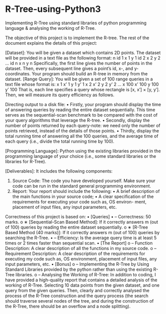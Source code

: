# R-Tree-using-Python3
Implementing R-Tree using standard libraries of python programming language &amp; analysing the working of R-Tree.


The objective of this project is to implement the R-tree. The rest of the document explains the details of this project: 

[Dataset]: You will be given a dataset which contains 2D points. The dataset will be provided 
in a text file as the following format: 
n
id 1 x 1 y 1 id 2 x 2 y 2 ...
id n x n y n 
Specifically, the first line gives the number of points in the dataset. Then, every subsequent line gives a point’s id, x-, and y-coordinates. Your program should build an R-tree in memory from the dataset. 
[Range Query]: You will be given a set of 100 range queries in a text file whose format is: 
x 1 x’ 1 y 1 y’ 1
x 2 x’ 2 y 2 y’ 2
...
x 100 x’ 100 y 100 y’ 100 
That is, each line specifies a query whose rectangle is [x, x′] × [y, y′]. Then, we will measure its query efficiency as follows. 

Directing output to a disk file: 
• Firstly, your program should display the time of answering queries by reading the entire dataset sequentially. This time serves as the sequential-scan benchmark to be compared with the cost of your query algorithms that leverage the R-tree. 
• Secondly, display the number of points returned by each query-note: we need only the number of points retrieved, instead of the details of those points. 
• Thirdly, display the total running time of answering all the 100 queries, and the average time of each query (i.e., divide the total running time by 100). 

[Programming Language]: Python using the existing libraries provided in the programming language of your choice (i.e., some standard libraries or the libraries for R-Tree). 

[Deliverables]: It includes the following components: 
1.	Source Code: The code you have developed yourself. Make sure your code can be run in 
the standard general programming environment. 
2.	Report: Your report should include the following: 
•	A brief description of the main functions in your source code; 
•	A clear specification of the requirements for executing your code such as, OS environ- 
ment, placement of input files, any input parameters, etc. 


Correctness  of this project is based on: 
• [Queries] 
•	–  Correctness: 50 marks. 
o	∗  [Sequential-Scan Based Method]: If it correctly answers m (out of 100) queries by reading the entire dataset sequentially. 
o	∗  [R-Tree Based Method (40 marks)]: If it correctly answers m (out of 100) queries by searching the R-Tree.
•	–  Efficiency: Is the average query time is at least 5 times or 2 times faster than sequential scan. 
• [The Report] 
o	–  Function Description: A clear description of all the functions in my source code. 
o	–  Requirement Description: A clear description of the requirements for executing my code such as, OS environment, placement of input files, any input parameters, etc.
• [Bonus] 
o	–  Implementing the R-Tree by Using Standard Libraries provided by the python rather than using the existing R-Tree libraries. 
o	–  Analysing the Working of R-Tree: In addition to coding, I have provided a high-quality report that contains a detailed analysis of the working of R-Tree. Selecting 10 data points from the given dataset, and one query from the given queries. Then, clearly and correctly analysed the process of the R-Tree construction and the query process (the search should traverse several nodes of the tree, and during the construction of the R-Tree, there should be an overflow and a node splitting).
